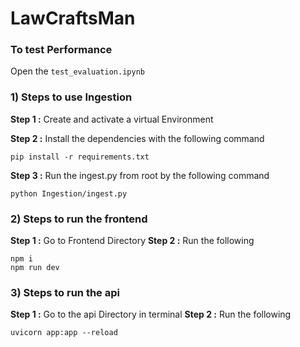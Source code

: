 # LawCraftsMan

### To test Performance
Open the `test_evaluation.ipynb`

### 1) Steps to use Ingestion

**Step 1 :** Create and activate a virtual Environment

**Step 2 :** Install the dependencies with the following command
```
pip install -r requirements.txt
```
**Step 3 :** Run the ingest.py from root by the following command
```
python Ingestion/ingest.py
```

### 2) Steps to run the frontend
**Step 1 :** Go to Frontend Directory
**Step 2 :** Run the following
```
npm i
npm run dev
```

### 3) Steps to run the api
**Step 1 :** Go to the api Directory in terminal
**Step 2 :** Run the following
```
uvicorn app:app --reload

